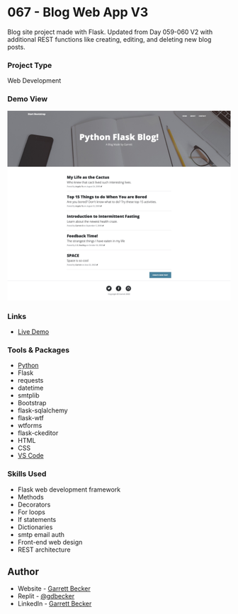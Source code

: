 # 067 - Blog Web App V3

Blog site project made with Flask. Updated from Day 059-060 V2 with additional REST functions like creating, editing, and deleting new blog posts.

### Project Type

Web Development

### Demo View

![](./067-blog-web-app-v3.jpg)

### Links

- [Live Demo](https://replit.com/@gdbecker/067-Blog-Web-App-V3)

### Tools & Packages

- [Python](https://www.python.org)
- Flask
- requests
- datetime
- smtplib
- Bootstrap
- flask-sqlalchemy
- flask-wtf
- wtforms
- flask-ckeditor
- HTML
- CSS
- [VS Code](https://code.visualstudio.com)

### Skills Used

- Flask web development framework
- Methods
- Decorators
- For loops
- If statements
- Dictionaries
- smtp email auth
- Front-end web design
- REST architecture

## Author

- Website - [Garrett Becker]()
- Replit - [@gdbecker](https://replit.com/@gdbecker)
- LinkedIn - [Garrett Becker](https://www.linkedin.com/in/garrett-becker-923b4a106/)